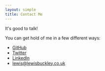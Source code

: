 ```yaml
---
layout: simple
title: Contact Me
---
```


It's good to talk!

You can get hold of me in a few different ways:

<ul class="list-none">
    <li>
        <i class="fab fa-github w-6 text-gray-700"></i><a class="text-orange-600 hover:text-gray-700" target="_blank" href="https://www.github.com/lewispb">GitHub</a>
    </li>
    <li>
        <i class="fab fa-twitter w-6 text-gray-700"></i><a class="text-orange-600 hover:text-gray-700" target="_blank" href="https://www.twitter.com/lewispb">Twitter</a>
    </li>
    <li>
        <i class="fab fa-linkedin-in w-6 text-gray-700"></i><a class="text-orange-600 hover:text-gray-700" target="_blank" href="https://www.linkedin.com/in/lewis-buckley-aa736b20/">LinkedIn</a>
    </li>
    <li>
        <i class="fas fa-envelope w-6 text-gray-700"></i><a class="text-orange-600 hover:text-gray-700" target="_blank" href="mailto:lewis@lewisbuckley.co.uk">lewis@lewisbuckley.co.uk</a>
    </li>
</ul>


